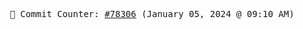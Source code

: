 <p align="center">
    <samp>
        📮 Commit Counter: <a href="https://github.com/Javascript-void0/Javascript-void0/commits/main">#78306</a> (January 05, 2024 @ 09:10 AM)
    </samp>
</p>